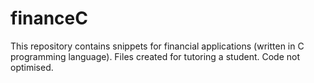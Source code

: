 # financeC
This repository contains snippets for financial applications (written in C programming language).
Files created for tutoring a student. Code not optimised.
